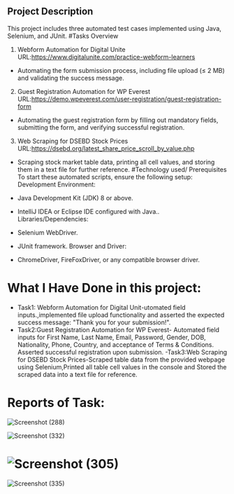 ## Project Description
This project includes three automated test cases implemented using Java, Selenium, and JUnit.
#Tasks Overview
1. Webform Automation for Digital Unite
URL:https://www.digitalunite.com/practice-webform-learners

- Automating the form submission process, including file upload (≤ 2 MB) and validating the success message.
2. Guest Registration Automation for WP Everest
URL:https://demo.wpeverest.com/user-registration/guest-registration-form

- Automating the guest registration form by filling out mandatory fields, submitting the form, and verifying successful registration.
3. Web Scraping for DSEBD Stock Prices
URL:https://dsebd.org/latest_share_price_scroll_by_value.php

- Scraping stock market table data, printing all cell values, and storing them in a text file for further reference.
#Technology used/ Prerequisites
To start these automated scripts, ensure the following setup:
Development Environment:

- Java Development Kit (JDK) 8 or above.
- IntelliJ IDEA or Eclipse IDE configured with Java..
Libraries/Dependencies:

- Selenium WebDriver.
- JUnit framework.
Browser and Driver:

- ChromeDriver, FireFoxDriver, or any compatible browser driver.
# What I Have Done in this project:
- Task1: Webform Automation for Digital Unit-utomated field inputs.,implemented file upload functionality and asserted the expected success message: "Thank you for your submission!".
- Task2:Guest Registration Automation for WP Everest- Automated field inputs for First Name, Last Name, Email, Password, Gender, DOB, Nationality, Phone, Country, and acceptance of Terms & Conditions.
Asserted successful registration upon submission.
-Task3:Web Scraping for DSEBD Stock Prices-Scraped table data from the provided webpage using Selenium,Printed all table cell values in the console and Stored the scraped data into a text file for reference.
# Reports of Task:
![Screenshot (288)](https://github.com/user-attachments/assets/eaccb220-b34c-4000-85f7-1b078f4e82c7)

![Screenshot (332)](https://github.com/user-attachments/assets/5ee3bcb8-7113-4c78-91e9-5896470254b2)
# ![Screenshot (305)](https://github.com/user-attachments/assets/514fd7c7-a1d2-4e84-a801-92dc2e81ff42)
![Screenshot (335)](https://github.com/user-attachments/assets/e3afe5c1-74c2-4601-8c79-a9a66b8a8837)





